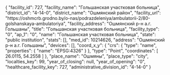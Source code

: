{
    "facility_id": 727,
    "facility_name": "Гольшанская участковая больница",
    "district_id": "4-14-0",
    "district_name": "Ошмянский район",
    "facility_url": "https:\/\/oshmcrb.grodno.by\/o-nas\/podrazdeleniya\/ambulatorii-2\/80-golshanskaya-ambulatoriya",
    "facility_address": "Ошмянский р-н а.г. Гольшаны",
    "title": "Гольшанская участковая больница",
    "facility_type": "0",
    "ap_1": "0",
    "name": "Гольшанская участковая больница",
    "state": "public institution",
    "stats": [],
    "med_id": 10214626,
    "address": "Ошмянский р-н а.г. Гольшаны",
    "devices": [],
    "coord_x_y": {
        "crs": {
            "type": "name",
            "properties": {
                "name": "EPSG:4326"
            }
        },
        "type": "Point",
        "coordinates": [
            26.0115,
            54.2558
        ]
    },
    "place_name": "Ошмяны",
    "place_type": "city",
    "localties_key": 99,
    "year_of_closing": null,
    "year_of_opening": "0",
    "healthcare_facility_key": 727,
    "administrative_division_id": "4-14-0"
}